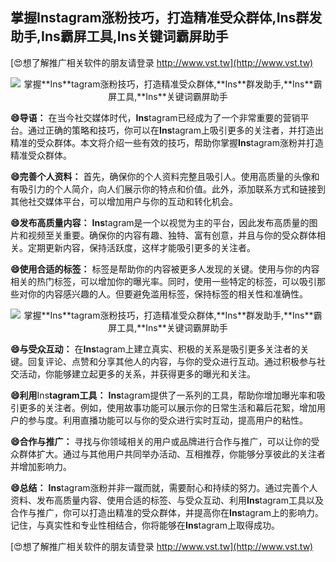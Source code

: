 ## **掌握**Ins**tagram涨粉技巧，打造精准受众群体,**Ins**群发助手,**Ins**霸屏工具,**Ins**关键词霸屏助手**

[😍想了解推广相关软件的朋友请登录 http://www.vst.tw](http://www.vst.tw)

 <center><img src="https://vst.tw/MP4/tuiguang/png/2.png" alt="掌握**Ins**tagram涨粉技巧，打造精准受众群体,**Ins**群发助手,**Ins**霸屏工具,**Ins**关键词霸屏助手"></center>

**😄导语：**
在当今社交媒体时代，**Ins**tagram已经成为了一个非常重要的营销平台。通过正确的策略和技巧，你可以在**Ins**tagram上吸引更多的关注者，并打造出精准的受众群体。本文将介绍一些有效的技巧，帮助你掌握**Ins**tagram涨粉并打造精准受众群体。

**😄完善个人资料：**
首先，确保你的个人资料完整且吸引人。使用高质量的头像和有吸引力的个人简介，向人们展示你的特点和价值。此外，添加联系方式和链接到其他社交媒体平台，可以增加用户与你的互动和转化机会。

**😄发布高质量内容：**
**Ins**tagram是一个以视觉为主的平台，因此发布高质量的图片和视频至关重要。确保你的内容有趣、独特、富有创意，并且与你的受众群体相关。定期更新内容，保持活跃度，这样才能吸引更多的关注者。

**😄使用合适的标签：**
标签是帮助你的内容被更多人发现的关键。使用与你的内容相关的热门标签，可以增加你的曝光率。同时，使用一些特定的标签，可以吸引那些对你的内容感兴趣的人。但要避免滥用标签，保持标签的相关性和准确性。

 <center><img src="https://vst.tw/MP4/tuiguang/png/5.png" alt="掌握**Ins**tagram涨粉技巧，打造精准受众群体,**Ins**群发助手,**Ins**霸屏工具,**Ins**关键词霸屏助手"></center>

**😄与受众互动：**
在**Ins**tagram上建立真实、积极的关系是吸引更多关注者的关键。回复评论、点赞和分享其他人的内容，与你的受众进行互动。通过积极参与社交活动，你能够建立起更多的关系，并获得更多的曝光和关注。

**😄利用**Ins**tagram工具：**
**Ins**tagram提供了一系列的工具，帮助你增加曝光率和吸引更多的关注者。例如，使用故事功能可以展示你的日常生活和幕后花絮，增加用户的参与度。利用直播功能可以与你的受众进行实时互动，提高用户的粘性。

**😄合作与推广：**
寻找与你领域相关的用户或品牌进行合作与推广，可以让你的受众群体扩大。通过与其他用户共同举办活动、互相推荐，你能够分享彼此的关注者并增加影响力。

**😄总结：**
**Ins**tagram涨粉并非一蹴而就，需要耐心和持续的努力。通过完善个人资料、发布高质量内容、使用合适的标签、与受众互动、利用**Ins**tagram工具以及合作与推广，你可以打造出精准的受众群体，并提高你在**Ins**tagram上的影响力。记住，与真实性和专业性相结合，你将能够在**Ins**tagram上取得成功。

[😍想了解推广相关软件的朋友请登录 http://www.vst.tw](http://www.vst.tw)



